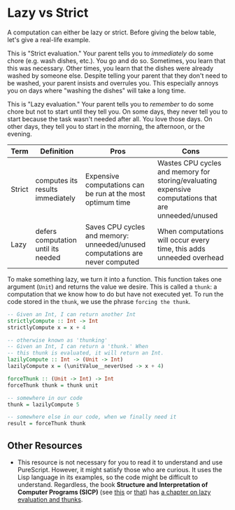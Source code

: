 # Lazy vs Strict

A computation can either be lazy or strict. Before giving the below table, let's give a real-life example.

This is "Strict evaluation." Your parent tells you to _immediately_ do some chore (e.g. wash dishes, etc.). You go and do so. Sometimes, you learn that this was necessary. Other times, you learn that the dishes were already washed by someone else. Despite telling your parent that they don't need to be washed, your parent insists and overrules you. This especially annoys you on days where "washing the dishes" will take a long time.

This is "Lazy evaluation." Your parent tells you to _remember_ to do some chore but not to start until they tell you. On some days, they never tell you to start because the task wasn't needed after all. You love those days. On other days, they tell you to start in the morning, the afternoon, or the evening.

| Term | Definition | Pros | Cons
| - | - | - | - |
| Strict | computes its results immediately | Expensive computations can be run at the most optimum time | Wastes CPU cycles and memory for storing/evaluating expensive computations that are unneeded/unused |
| Lazy | defers computation until its needed | Saves CPU cycles and memory: unneeded/unused computations are never computed | When computations will occur every time, this adds unneeded overhead

To make something lazy, we turn it into a function. This function takes one argument (`Unit`) and returns the value we desire. This is called a `thunk`: a computation that we know how to do but have not executed yet. To run the code stored in the `thunk`, we use the phrase `forcing the thunk`.
```haskell
-- Given an Int, I can return another Int
strictlyCompute :: Int -> Int
strictlyCompute x = x + 4

-- otherwise known as 'thunking'
-- Given an Int, I can return a 'thunk.' When
-- this thunk is evaluated, it will return an Int.
lazilyCompute :: Int -> (Unit -> Int)
lazilyCompute x = (\unitValue__neverUsed -> x + 4)

forceThunk :: (Unit -> Int) -> Int
forceThunk thunk = thunk unit

-- somewhere in our code
thunk = lazilyCompute 5

-- somewhere else in our code, when we finally need it
result = forceThunk thunk
```

## Other Resources

- This resource is not necessary for you to read it to understand and use PureScript. However, it might satisfy those who are curious. It uses the Lisp language in its examples, so the code might be difficult to understand. Regardless, the book **Structure and Interpretation of Computer Programs (SICP)** (see [this](https://mitpress.mit.edu/sites/default/files/sicp/full-text/book/book.html) or [that](https://sarabander.github.io/sicp/)) has [a chapter on lazy evaluation and thunks](https://sarabander.github.io/sicp/html/4_002e2.xhtml).
